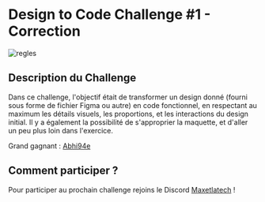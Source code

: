 # Design to Code Challenge #1 - Correction

![regles](https://github.com/user-attachments/assets/205f5771-fa15-4920-a1a5-fedcd41d34d4)

## Description du Challenge

Dans ce challenge, l'objectif était de transformer un design donné (fourni sous forme de fichier Figma ou autre) en code fonctionnel, en respectant au maximum les détails visuels, les proportions, et les interactions du design initial.
Il y a également la possibilité de s'approprier la maquette, et d'aller un peu plus loin dans l'exercice.

Grand gagnant : [Abhi94e](https://github.com/Abhi94e/challenge-tiktok)

## Comment participer ?
Pour participer au prochain challenge rejoins le Discord [Maxetlatech](https://discord.gg/f7VVwjDuDj) !
